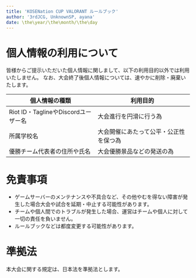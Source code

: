 ```yaml
---
title: 'KOSENation CUP VALORANT ルールブック'
author: '3rdJCG, UnknownSP, ayana'
date: \the\year/\the\month/\the\day
---
```


# 個人情報の利用について
皆様からご提示いただいた個人情報に関しまして、以下の利用目的以外では利用いたしません。
なお、大会終了後個人情報については、速やかに削除・廃棄いたします。

| 個人情報の種類                      | 利用目的                               | 
| ----------------------------------- | -------------------------------------- | 
| Riot ID・TaglineやDiscordユーザー名 | 大会進行を円滑に行う為                 | 
| 所属学校名                          | 大会開催にあたって公平・公正性を保つ為 | 
| 優勝チーム代表者の住所や氏名        | 大会優勝景品などの発送の為             | 

# 免責事項
- ゲームサーバーのメンテナンスや不具合など、その他やむを得ない障害が発生した場合大会や試合を延期・中止する可能性があります。
- チームや個人間でのトラブルが発生した場合、運営はチームや個人に対して一切の責任を負いません。
- ルールブックなどは都度変更する可能性があります。

# 準拠法
本大会に関する規定は、日本法を準拠法とします。